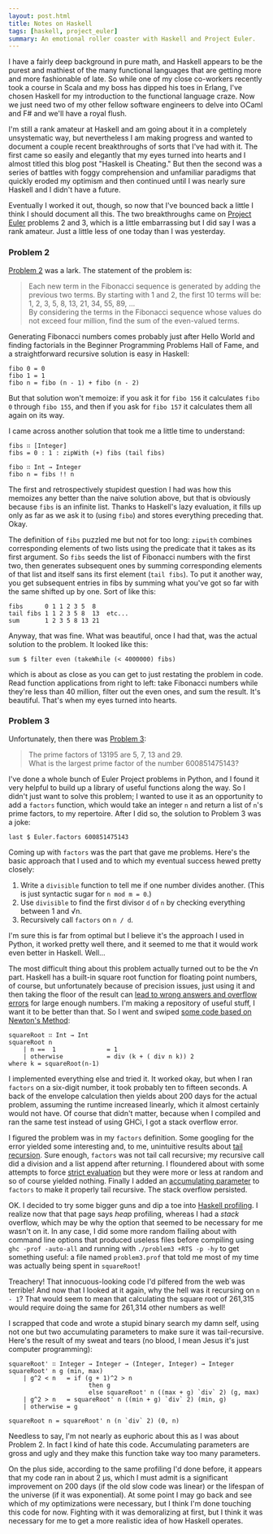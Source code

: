 ```yaml
---
layout: post.html
title: Notes on Haskell
tags: [haskell, project_euler]
summary: An emotional roller coaster with Haskell and Project Euler.
---
```


I have a fairly deep background in pure math, and Haskell appears to be the purest and mathiest of the many functional languages that are getting more and more fashionable of late. So while one of my close co-workers recently took a course in Scala and my boss has dipped his toes in Erlang, I've chosen Haskell for my introduction to the functional language craze. Now we just need two of my other fellow software engineers to delve into OCaml and F# and we'll have a royal flush.

I'm still a rank amateur at Haskell and am going about it in a completely unsystematic way, but nevertheless I am making progress and wanted to document a couple recent breakthroughs of sorts that I've had with it. The first came so easily and elegantly that my eyes turned into hearts and I almost titled this blog post "Haskell is Cheating." But then the second was a series of battles with foggy comprehension and unfamiliar paradigms that quickly eroded my optimism and then continued until I was nearly sure Haskell and I didn't have a future.

Eventually I worked it out, though, so now that I've bounced back a little I think I should document all this. The two breakthroughs came on [Project Euler](http://projecteuler.net/) problems 2 and 3, which is a little embarrassing but I did say I was a rank amateur. Just a little less of one today than I was yesterday.

### Problem 2

[Problem 2](http://projecteuler.net/problem=2) was a lark. The statement of the problem is:

> Each new term in the Fibonacci sequence is generated by adding the previous two terms. By starting with 1 and 2, the first 10 terms will be: <br />
> 1, 2, 3, 5, 8, 13, 21, 34, 55, 89, ... <br />
> By considering the terms in the Fibonacci sequence whose values do not exceed four million, find the sum of the even-valued terms.

Generating Fibonacci numbers comes probably just after Hello World and finding factorials in the Beginner Programming Problems Hall of Fame, and a straightforward recursive solution is easy in Haskell:

~~~ { haskell }
fibo 0 = 0
fibo 1 = 1
fibo n = fibo (n - 1) + fibo (n - 2)
~~~

But that solution won't memoize: if you ask it for `fibo 156` it calculates `fibo 0` through `fibo 155`, and then if you ask for `fibo 157` it calculates them all again on its way.

I came across another solution that took me a little time to understand:

~~~ {haskell}
fibs ∷ [Integer]
fibs = 0 : 1 : zipWith (+) fibs (tail fibs)

fibo ∷ Int → Integer
fibo n = fibs !! n
~~~

The first and retrospectively stupidest question I had was how this memoizes any better than the naive solution above, but that is obviously because `fibs` is an infinite list. Thanks to Haskell's lazy evaluation, it fills up only as far as we ask it to (using `fibo`) and stores everything preceding that. Okay.

The definition of `fibs` puzzled me but not for too long: `zipwith` combines corresponding elements of two lists using the predicate that it takes as its first argument. So `fibs` seeds the list of Fibonacci numbers with the first two, then generates subsequent ones by summing corresponding elements of that list and itself sans its first element (`tail fibs`). To put it another way, you get subsequent entries in fibs by summing what you've got so far with the same shifted up by one. Sort of like this:

~~~
fibs      0 1 1 2 3 5  8 
tail fibs 1 1 2 3 5 8  13  etc...
sum       1 2 3 5 8 13 21
~~~

Anyway, that was fine. What was beautiful, once I had that, was the actual solution to the problem. It looked like this:

~~~ {haskell}
sum $ filter even (takeWhile (< 4000000) fibs)
~~~

which is about as close as you can get to just restating the problem in code. Read function applications from right to left: take Fibonacci numbers while they're less than 40 million, filter out the even ones, and sum the result. It's beautiful. That's when my eyes turned into hearts.

### Problem 3

Unfortunately, then there was [Problem 3](http://projecteuler.net/problem=3):

> The prime factors of 13195 are 5, 7, 13 and 29. <br />
> What is the largest prime factor of the number 600851475143?

I've done a whole bunch of Euler Project problems in Python, and I found it very helpful to build up a library of useful functions along the way. So I didn't just want to solve this problem; I wanted to use it as an opportunity to add a `factors` function, which would take an integer `n` and return a list of `n`'s prime factors, to my repertoire. After I did so, the solution to Problem 3 was a joke:

~~~ {haskell}
last $ Euler.factors 600851475143
~~~

Coming up with `factors` was the part that gave me problems. Here's the basic approach that I used and to which my eventual success hewed pretty closely:

1. Write a `divisible` function to tell me if one number divides another. (This is just syntactic sugar for `n mod m = 0`.)
2. Use `divisible` to find the first divisor `d` of `n` by checking everything between 1 and √n.
3. Recursively call `factors` on `n / d`.

I'm sure this is far from optimal but I believe it's the approach I used in Python, it worked pretty well there, and it seemed to me that it would work even better in Haskell. Well...

The most difficult thing about this problem actually turned out to be the √n part. Haskell has a built-in square root function for floating point numbers, of course, but unfortunately because of precision issues, just using it and then taking the floor of the result can [lead to wrong answers and overflow errors](http://www.haskell.org/haskellwiki/Generic_number_type#squareRoot) for large enough numbers. I'm making a repository of useful stuff, I want it to be better than that. So I went and swiped [some code based on Newton's Method](http://haskellsolutions.blogspot.com/2009/02/integer-square-root-of-positive-integer.html):

~~~ {haskell}
squareRoot ∷ Int → Int
squareRoot n 
    | n ==  1              = 1 
    | otherwise            = div (k + ( div n k)) 2
where k = squareRoot(n-1) 
~~~

I implemented everything else and tried it. It worked okay, but when I ran `factors` on a six-digit number, it took probably ten to fifteen seconds. A back of the envelope calculation then yields about 200 days for the actual problem, assuming the runtime increased linearly, which it almost certainly would not have. Of course that didn't matter, because when I compiled and ran the same test instead of using GHCi, I got a stack overflow error.

I figured the problem was in my `factors` definition. Some googling for the error yielded some interesting and, to me, unintuitive results about [tail recursion](http://www.haskell.org/haskellwiki/Tail_recursion). Sure enough, `factors` was not tail call recursive; my recursive call did a division and a list append after returning. I floundered about with some attempts to force [strict evaluation](http://www.haskell.org/haskellwiki/Performance/Strictness) but they were more or less at random and so of course yielded nothing. Finally I added an [accumulating parameter](http://www.haskell.org/haskellwiki/Performance/Accumulating_parameter) to `factors` to make it properly tail recursive. The stack overflow persisted.

OK. I decided to try some bigger guns and dip a toe into [Haskell profiling](http://www.haskell.org/ghc/docs/6.12.2/html/users_guide/prof-heap.html). I realize now that that page says _heap_ profiling, whereas I had a _stack_ overflow, which may be why the option that seemed to be necessary for me wasn't on it. In any case, I did some more random flailing about with command line options that produced useless files before compiling using `ghc -prof -auto-all` and running with `./problem3 +RTS -p -hy` to get something useful: a file named `problem3.prof` that told me most of my time was actually being spent in `squareRoot`!

Treachery! That innocuous-looking code I'd pilfered from the web was terrible! And now that I looked at it again, why the hell was it recursing on `n - 1`? That would seem to mean that calculating the square root of 261,315 would require doing the same for 261,314 other numbers as well!

I scrapped that code and wrote a stupid binary search my damn self, using not one but two accumulating parameters to make sure it was tail-recursive. Here's the result of my sweat and tears (no blood, I mean Jesus it's just computer programming):

~~~ {haskell}
squareRoot' ∷ Integer → Integer → (Integer, Integer) → Integer
squareRoot' n g (min, max)
    | g^2 < n   = if (g + 1)^2 > n
                      then g
                      else squareRoot' n ((max + g) `div` 2) (g, max)
    | g^2 > n   = squareRoot' n ((min + g) `div` 2) (min, g)
    | otherwise = g

squareRoot n = squareRoot' n (n `div` 2) (0, n)
~~~

Needless to say, I'm not nearly as euphoric about this as I was about Problem 2. In fact I kind of hate this code. Accumulating parameters are gross and ugly and they make this function take way too many parameters.

On the plus side, according to the same profiling I'd done before, it appears that my code ran in about 2 μs, which I must admit is a significant improvement on 200 days (if the old slow code was linear) or the lifespan of the universe (if it was exponential). At some point I may go back and see which of my optimizations were necessary, but I think I'm done touching this code for now. Fighting with it was demoralizing at first, but I think it was necessary for me to get a more realistic idea of how Haskell operates.